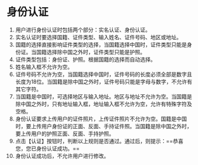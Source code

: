 # 身份认证

1. 用户进行身份认证时包括两个部分：实名认证、身份认证。
2. 实名认证时要选择国籍、证件类型、输入姓名、证件号码、地区或地址。
3. 国籍的选择直接影响证件类型的选择，当国籍选择中国时，证件类型只能是身份证。当国籍选择除中国之外时，证件类型只能是护照。
4. 证件类型包括：身份证、护照。根据国籍的选择而自动选择。
5. 姓名输入框不允许为空。
6. 证件号码不允许为空，当国籍选择中国时，证件号码的长度必须全部是数字且长度为18位。当国籍是除中国之外时，证件号码只能是字母与数字，不允许有其它字符。
7. 当国籍是中国时，可选择地区与输入地址。地区与地址不允许为空。当国籍是除中国之外时，只有地址输入框，地址输入框不允许为空，允许有特殊字符及空格。
8. 身份认证要求上传用户的证件照片，上传证件照片不允许为空。国籍是中国时，要上传用户身份证的正面、反面、手持证件照。当国籍是除中国之外时，要上传用户的护照正面、反面、手持护照。
9. 点击【认证】按钮时，判断以上规则是否通过。通过后，则提示：==恭喜您，您已身份认证成功。==
10. 身份认证成功后，不允许用户进行修改。
